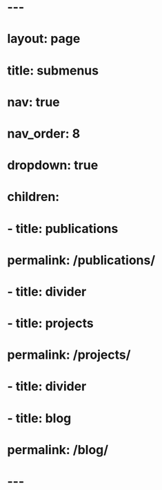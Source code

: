 # ---
# layout: page
# title: submenus
# nav: true
# nav_order: 8
# dropdown: true
# children:
#   - title: publications
#     permalink: /publications/
#   - title: divider
#   - title: projects
#     permalink: /projects/
#   - title: divider
#   - title: blog
#     permalink: /blog/
# ---
# 